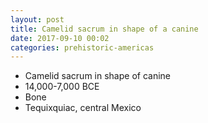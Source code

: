```yaml
---
layout: post
title: Camelid sacrum in shape of a canine
date: 2017-09-10 00:02
categories: prehistoric-americas
---
```


* Camelid sacrum in shape of canine
* 14,000-7,000 BCE
* Bone
* Tequixquiac, central Mexico
